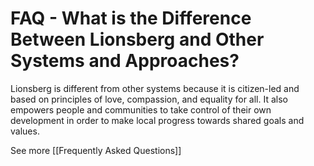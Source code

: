 # FAQ - What is the Difference Between Lionsberg and Other Systems and Approaches?

Lionsberg is different from other systems because it is citizen-led and based on principles of love, compassion, and equality for all. It also empowers people and communities to take control of their own development in order to make local progress towards shared goals and values. 

See more [[Frequently Asked Questions]]  